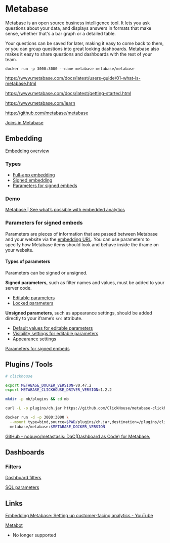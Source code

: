 # Metabase

Metabase is an open source business intelligence tool. It lets you ask questions about your data, and displays answers in formats that make sense, whether that's a bar graph or a detailed table.

Your questions can be saved for later, making it easy to come back to them, or you can group questions into great looking dashboards. Metabase also makes it easy to share questions and dashboards with the rest of your team.

`docker run -p 3000:3000 --name metabase metabase/metabase`

https://www.metabase.com/docs/latest/users-guide/01-what-is-metabase.html

https://www.metabase.com/docs/latest/getting-started.html

https://www.metabase.com/learn

https://github.com/metabase/metabase

[Joins in Metabase](https://www.metabase.com/learn/questions/joins-in-metabase)

## Embedding

[Embedding overview](https://www.metabase.com/docs/latest/embedding/start)

### Types

- [Full-app embedding](https://www.metabase.com/docs/latest/embedding/full-app-embedding)
- [Signed embedding](https://www.metabase.com/docs/latest/embedding/signed-embedding)
- [Parameters for signed embeds](https://www.metabase.com/docs/latest/embedding/signed-embedding-parameters)

### Demo

[Metabase | See what’s possible with embedded analytics](https://www.metabase.com/embedding-demo)

### Parameters for signed embeds

Parameters are pieces of information that are passed between Metabase and your website via the [embedding URL](https://www.metabase.com/docs/latest/embedding/signed-embedding#adding-the-embedding-url-to-your-website). You can use parameters to specify how Metabase items should look and behave inside the iframe on your website.

#### Types of parameters

Parameters can be signed or unsigned.

**Signed parameters**, such as filter names and values, must be added to your server code.

- [Editable parameters](https://www.metabase.com/docs/latest/embedding/signed-embedding-parameters#adding-a-filter-widget-to-a-signed-embed)
- [Locked parameters](https://www.metabase.com/docs/latest/embedding/signed-embedding-parameters#restricting-data-in-a-signed-embed)

**Unsigned parameters**, such as appearance settings, should be added directly to your iframe’s `src` attribute.

- [Default values for editable parameters](https://www.metabase.com/docs/latest/embedding/signed-embedding-parameters#populating-an-embedded-filter-widget-with-a-default-value)
- [Visibility settings for editable parameters](https://www.metabase.com/docs/latest/embedding/signed-embedding-parameters#hiding-filter-widgets-from-a-signed-embed)
- [Appearance settings](https://www.metabase.com/docs/latest/embedding/signed-embedding-parameters#customizing-the-appearance-of-a-signed-embed)

[Parameters for signed embeds](https://www.metabase.com/docs/latest/embedding/signed-embedding-parameters)

## Plugins / Tools

```bash
# clickhouse

export METABASE_DOCKER_VERSION=v0.47.2
export METABASE_CLICKHOUSE_DRIVER_VERSION=1.2.2

mkdir -p mb/plugins && cd mb

curl -L -o plugins/ch.jar https://github.com/ClickHouse/metabase-clickhouse-driver/releases/download/$METABASE_CLICKHOUSE_DRIVER_VERSION/clickhouse.metabase-driver.jar

docker run -d -p 3000:3000 \
  --mount type=bind,source=$PWD/plugins/ch.jar,destination=/plugins/clickhouse.jar --network="host" \
  metabase/metabase:$METABASE_DOCKER_VERSION
```

[GitHub - nobuyo/metastasis: DaC(Dashboard as Code) for Metabase.](https://github.com/nobuyo/metastasis)

## Dashboards

### Filters

[Dashboard filters](https://www.metabase.com/docs/latest/dashboards/filters)

[SQL parameters](https://www.metabase.com/docs/latest/questions/native-editor/sql-parameters)

## Links

[Embedding Metabase: Setting up customer-facing analytics - YouTube](https://www.youtube.com/watch?v=cwYXnUHA5HM)

[Metabot](https://www.metabase.com/glossary/metabot)

- No longer supported
